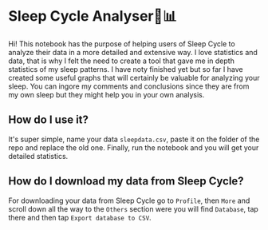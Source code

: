 # Sleep Cycle Analyser🌙📊
Hi! This notebook has the purpose of helping users of Sleep Cycle to analyze their data in a more detailed and extensive way. 
I love statistics and data, that is why I felt the need to create a tool that gave me in depth statistics of my sleep patterns.
I have noty finished yet but so far I have created some useful graphs that will certainly be valuable for analyzing your sleep.
You can ingore my comments and conclusions since they are from my own sleep but they might help you in your own analysis.

## How do I use it?
It's super simple, name your data `sleepdata.csv`, paste it on the folder of the repo and replace the old one. 
Finally, run the notebook and you will get your detailed statistics.

## How do I download my data from Sleep Cycle?
For downloading your data from Sleep Cycle go to `Profile`, then `More` and scroll down all the way to the `Others` section were you will find
`Database`, tap there and then tap `Export database to CSV`. 
